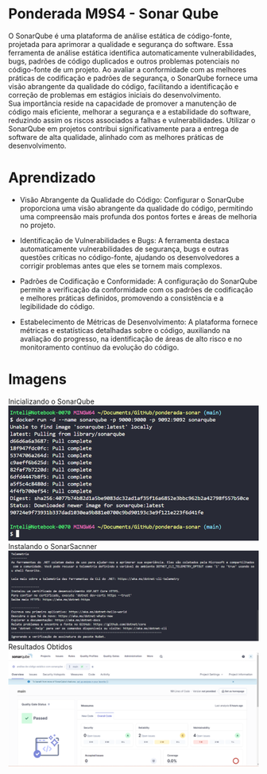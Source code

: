 # Ponderada M9S4 - Sonar Qube

O SonarQube é uma plataforma de análise estática de código-fonte, projetada para aprimorar a qualidade e segurança do software. Essa ferramenta de análise estática identifica automaticamente vulnerabilidades, bugs, padrões de código duplicados e outros problemas potenciais no código-fonte de um projeto. Ao avaliar a conformidade com as melhores práticas de codificação e padrões de segurança, o SonarQube fornece uma visão abrangente da qualidade do código, facilitando a identificação e correção de problemas em estágios iniciais do desenvolvimento.
<br>
 Sua importância reside na capacidade de promover a manutenção de código mais eficiente, melhorar a segurança e a estabilidade do software, reduzindo assim os riscos associados a falhas e vulnerabilidades. Utilizar o SonarQube em projetos contribui significativamente para a entrega de software de alta qualidade, alinhado com as melhores práticas de desenvolvimento.

 # Aprendizado 

 * Visão Abrangente da Qualidade do Código: Configurar o SonarQube proporciona uma visão abrangente da qualidade do código, permitindo uma compreensão mais profunda dos pontos fortes e áreas de melhoria no projeto.

* Identificação de Vulnerabilidades e Bugs: A ferramenta destaca automaticamente vulnerabilidades de segurança, bugs e outras questões críticas no código-fonte, ajudando os desenvolvedores a corrigir problemas antes que eles se tornem mais complexos.

* Padrões de Codificação e Conformidade: A configuração do SonarQube permite a verificação da conformidade com os padrões de codificação e melhores práticas definidos, promovendo a consistência e a legibilidade do código.

* Estabelecimento de Métricas de Desenvolvimento: A plataforma fornece métricas e estatísticas detalhadas sobre o código, auxiliando na avaliação do progresso, na identificação de áreas de alto risco e no monitoramento contínuo da evolução do código.

# Imagens

Inicializando o SonarQube
<img src="./imgs/print1.png" alt="inicializando o sonar">
Instalando o SonarSacnner
<img src="./imgs/print2.png">
Resultados Obtidos
<img src="./imgs/print3.png">





